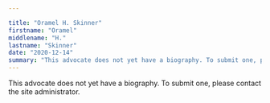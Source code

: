 ```yaml
---

title: "Oramel H. Skinner"
firstname: "Oramel"
middlename: "H."
lastname: "Skinner"
date: "2020-12-14"
summary: "This advocate does not yet have a biography. To submit one, please contact the site administrator."
---
```

This advocate does not yet have a biography. To submit one, please contact the site administrator.

